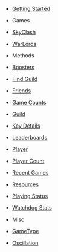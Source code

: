 * [Getting Started](README.md)

* Games
 * [SkyClash](games/SkyClash.md)
 * [WarLords](games/WarLords.md)

* Methods
 * [Boosters](methods/boosters.md)
 * [Find Guild](methods/findGuild.md)
 * [Friends](methods/friends.md)
 * [Game Counts](methods/gameCounts.md)
 * [Guild](methods/guild.md)
 * [Key Details](methods/key.md)
 * [Leaderboards](methods/leaderboards.md)
 * [Player](methods/player.md)
 * [Player Count](methods/playerCount.md)
 * [Recent Games](methods/recentGames.md)
 * [Resources](methods/resources.md)
 * [Playing Status](methods/status.md)
 * [Watchdog Stats](methods/watchdogstats.md)

* Misc
 * [GameType](misc/GameType.md)
 * [Oscillation](misc/Oscillation.md)
